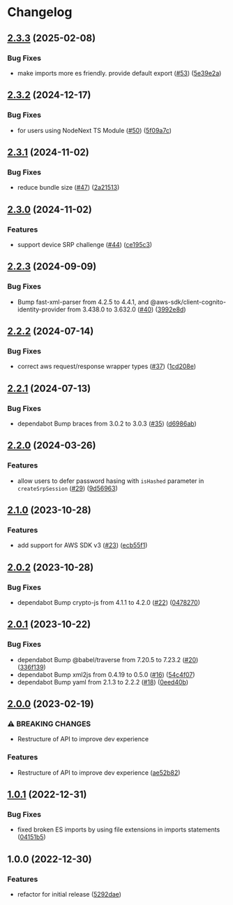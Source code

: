# Changelog

## [2.3.3](https://github.com/simonmcallister0210/cognito-srp-helper/compare/v2.3.2...v2.3.3) (2025-02-08)


### Bug Fixes

* make imports more es friendly. provide default export ([#53](https://github.com/simonmcallister0210/cognito-srp-helper/issues/53)) ([5e39e2a](https://github.com/simonmcallister0210/cognito-srp-helper/commit/5e39e2a0e8ae0a95aa0643b812522afe18a634f1))

## [2.3.2](https://github.com/simonmcallister0210/cognito-srp-helper/compare/v2.3.1...v2.3.2) (2024-12-17)


### Bug Fixes

* for users using NodeNext TS Module ([#50](https://github.com/simonmcallister0210/cognito-srp-helper/issues/50)) ([5f09a7c](https://github.com/simonmcallister0210/cognito-srp-helper/commit/5f09a7c062ea59f371b96196c4552bd8f3fd6ed9))

## [2.3.1](https://github.com/simonmcallister0210/cognito-srp-helper/compare/v2.3.0...v2.3.1) (2024-11-02)


### Bug Fixes

* reduce bundle size ([#47](https://github.com/simonmcallister0210/cognito-srp-helper/issues/47)) ([2a21513](https://github.com/simonmcallister0210/cognito-srp-helper/commit/2a21513faa728ca7510c1c852d1492418052ad86))

## [2.3.0](https://github.com/simonmcallister0210/cognito-srp-helper/compare/v2.2.3...v2.3.0) (2024-11-02)


### Features

* support device SRP challenge ([#44](https://github.com/simonmcallister0210/cognito-srp-helper/issues/44)) ([ce195c3](https://github.com/simonmcallister0210/cognito-srp-helper/commit/ce195c31d4026f0d06e1be78aa8b968e10c47650))

## [2.2.3](https://github.com/simonmcallister0210/cognito-srp-helper/compare/v2.2.2...v2.2.3) (2024-09-09)


### Bug Fixes

* Bump fast-xml-parser from 4.2.5 to 4.4.1, and @aws-sdk/client-cognito-identity-provider from 3.438.0 to 3.632.0 ([#40](https://github.com/simonmcallister0210/cognito-srp-helper/issues/40)) ([3992e8d](https://github.com/simonmcallister0210/cognito-srp-helper/commit/3992e8d1214d86095918268310740da3fa54268f))

## [2.2.2](https://github.com/simonmcallister0210/cognito-srp-helper/compare/v2.2.1...v2.2.2) (2024-07-14)


### Bug Fixes

* correct aws request/response wrapper types ([#37](https://github.com/simonmcallister0210/cognito-srp-helper/issues/37)) ([1cd208e](https://github.com/simonmcallister0210/cognito-srp-helper/commit/1cd208ebc3a1d271f230aad6e3256ca2fc4e080d))

## [2.2.1](https://github.com/simonmcallister0210/cognito-srp-helper/compare/v2.2.0...v2.2.1) (2024-07-13)


### Bug Fixes

* dependabot Bump braces from 3.0.2 to 3.0.3 ([#35](https://github.com/simonmcallister0210/cognito-srp-helper/issues/35)) ([d6986ab](https://github.com/simonmcallister0210/cognito-srp-helper/commit/d6986ab09fe69ab28cc810e996c6b0cbc62deb38))

## [2.2.0](https://github.com/simonmcallister0210/cognito-srp-helper/compare/v2.1.0...v2.2.0) (2024-03-26)


### Features

* allow users to defer password hasing with `isHashed` parameter in `createSrpSession` ([#29](https://github.com/simonmcallister0210/cognito-srp-helper/issues/29)) ([9d56963](https://github.com/simonmcallister0210/cognito-srp-helper/commit/9d56963baf744916401b8b14d242696d92c96939))

## [2.1.0](https://github.com/simonmcallister0210/cognito-srp-helper/compare/v2.0.2...v2.1.0) (2023-10-28)


### Features

* add support for AWS SDK v3 ([#23](https://github.com/simonmcallister0210/cognito-srp-helper/issues/23)) ([ecb55f1](https://github.com/simonmcallister0210/cognito-srp-helper/commit/ecb55f1ba311434e190ab80c28ab0420b60f08dd))

## [2.0.2](https://github.com/simonmcallister0210/cognito-srp-helper/compare/v2.0.1...v2.0.2) (2023-10-28)


### Bug Fixes

* dependabot Bump crypto-js from 4.1.1 to 4.2.0 ([#22](https://github.com/simonmcallister0210/cognito-srp-helper/issues/22)) ([0478270](https://github.com/simonmcallister0210/cognito-srp-helper/commit/047827088cc374087ae35bf4d96a09f2b351b6f1))

## [2.0.1](https://github.com/simonmcallister0210/cognito-srp-helper/compare/v2.0.0...v2.0.1) (2023-10-22)


### Bug Fixes

* dependabot Bump @babel/traverse from 7.20.5 to 7.23.2 ([#20](https://github.com/simonmcallister0210/cognito-srp-helper/issues/20)) ([336f139](https://github.com/simonmcallister0210/cognito-srp-helper/commit/336f1398fd7e7262a41fac77199b4e2a3f442f6e))
* dependabot Bump xml2js from 0.4.19 to 0.5.0 ([#16](https://github.com/simonmcallister0210/cognito-srp-helper/issues/16)) ([54c4f07](https://github.com/simonmcallister0210/cognito-srp-helper/commit/54c4f0732075c56216e9fed7f56e21171a8c385c))
* dependabot Bump yaml from 2.1.3 to 2.2.2 ([#18](https://github.com/simonmcallister0210/cognito-srp-helper/issues/18)) ([0eed40b](https://github.com/simonmcallister0210/cognito-srp-helper/commit/0eed40be4b7aeaf4d4cd846ababfc1086c612f19))

## [2.0.0](https://github.com/simonmcallister0210/cognito-srp-helper/compare/v1.0.1...v2.0.0) (2023-02-19)


### ⚠ BREAKING CHANGES

* Restructure of API to improve dev experience

### Features

* Restructure of API to improve dev experience ([ae52b82](https://github.com/simonmcallister0210/cognito-srp-helper/commit/ae52b828b887103b5a068eaf714fad518e4d34f0))

## [1.0.1](https://github.com/simonmcallister0210/cognito-srp-helper/compare/v1.0.0...v1.0.1) (2022-12-31)


### Bug Fixes

* fixed broken ES imports by using file extensions in imports statements ([04151b5](https://github.com/simonmcallister0210/cognito-srp-helper/commit/04151b51311e37fc4410458aa7c71acf446fb012))

## 1.0.0 (2022-12-30)


### Features

* refactor for initial release ([5292dae](https://github.com/simonmcallister0210/cognito-srp-helper/commit/5292dae17b812cabcd014e68cd18bd1412b66e23))
